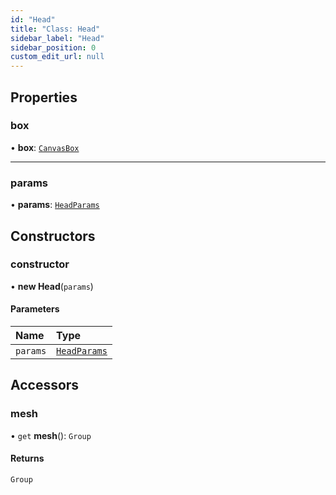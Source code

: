 ```yaml
---
id: "Head"
title: "Class: Head"
sidebar_label: "Head"
sidebar_position: 0
custom_edit_url: null
---
```


## Properties

### box

• **box**: [`CanvasBox`](CanvasBox.md)

___

### params

• **params**: [`HeadParams`](../modules.md#headparams-4)

## Constructors

### constructor

• **new Head**(`params`)

#### Parameters

| Name | Type |
| :------ | :------ |
| `params` | [`HeadParams`](../modules.md#headparams-4) |

## Accessors

### mesh

• `get` **mesh**(): `Group`

#### Returns

`Group`
